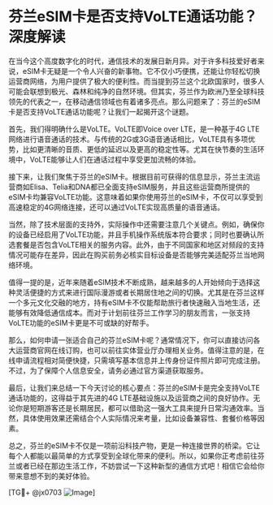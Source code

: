 # 芬兰eSIM卡是否支持VoLTE通话功能？深度解读

在当今这个高度数字化的时代，通信技术的发展日新月异。对于许多科技爱好者来说，eSIM卡无疑是一个令人兴奋的新事物。它不仅小巧便携，还能让你轻松切换运营商网络，为用户提供了极大的便利性。而当提到芬兰这个北欧国家时，很多人可能会联想到极光、森林和纯净的自然环境。但其实，芬兰作为欧洲乃至全球科技领先的代表之一，在移动通信领域也有着诸多亮点。那么问题来了：芬兰的eSIM卡是否支持VoLTE通话功能呢？让我们一起揭开这个谜题。

首先，我们得明确什么是VoLTE。VoLTE即Voice over LTE，是一种基于4G LTE网络进行语音通话的技术。与传统的2G或3G语音通话相比，VoLTE具有多项优势，比如更清晰的音质、更低的延迟以及更高的稳定性等。尤其在快节奏的生活环境中，VoLTE能够让人们在通话过程中享受更加流畅的体验。

接下来，让我们聚焦于芬兰的eSIM卡。根据目前可获得的信息显示，芬兰主流运营商如Elisa、Telia和DNA都已全面支持eSIM服务，并且这些运营商所提供的eSIM卡均兼容VoLTE功能。这意味着如果你使用芬兰的eSIM卡，不仅可以享受到高速稳定的4G网络连接，还可以通过VoLTE实现高质量的语音通话。

当然，除了技术层面的支持外，实际操作中还需要注意几个关键点。例如，确保你的设备已经启用了VoLTE功能，并且手机操作系统版本符合要求；同时也要确认所选套餐是否包含VoLTE相关的服务内容。此外，由于不同国家和地区对频段的支持情况可能存在差异，因此在购买前务必核实目标设备是否能够完美适配芬兰当地网络环境。

值得一提的是，近年来随着eSIM技术不断成熟，越来越多的人开始倾向于选择这种灵活便捷的方式来进行国际漫游或者长期居住地之间的切换。尤其是在芬兰这样一个多元文化交融的地方，持有eSIM卡不仅能帮助旅行者快速融入当地生活，还能够有效降低通信成本。而对于计划前往芬兰工作学习的朋友而言，一张支持VoLTE功能的eSIM卡更是不可或缺的好帮手。

那么，如何申请一张适合自己的芬兰eSIM卡呢？通常情况下，你可以直接访问各大运营商官网在线订购，也可以前往实体营业厅办理相关业务。值得注意的是，在线申请流程相对简便快捷，只需填写基本信息并上传身份证件照片即可完成注册。不过，为了保障个人信息安全，请务必通过官方渠道获取服务。

最后，让我们来总结一下今天讨论的核心要点：芬兰的eSIM卡是完全支持VoLTE通话功能的，这得益于其先进的4G LTE基础设施以及运营商之间的良好协作。无论你是短期游客还是长期居民，都可以借助这一强大工具来提升日常沟通效率。当然，具体使用效果还需结合个人实际情况来考量，比如设备兼容性、套餐价格等因素。

总之，芬兰的eSIM卡不仅是一项前沿科技产物，更是一种连接世界的桥梁。它让每个人都能以最简单的方式享受到全球化带来的便利。所以，如果你正考虑前往芬兰或者已经在那边生活工作，不妨尝试一下这种新型的通信方式吧！相信它会给你带来意想不到的美好体验。

[TG💪+ @jx0703 ![Image](https://github.com/user-attachments/assets/dbca1d08-cadb-493c-b0ec-ad6f7a83f270)]